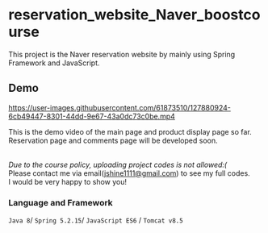 # reservation_website_Naver_boostcourse
This project is the Naver reservation website by mainly using Spring Framework and JavaScript.
## Demo

https://user-images.githubusercontent.com/61873510/127880924-6cb49447-8301-44dd-9e67-43a0dc73c0be.mp4


This is the demo video of the main page and product display page so far.<br>
Reservation page and comments page will be developed soon.<br><br>

*Due to the course policy, uploading project codes is not allowed:(*<br>
Please contact me via email(jshine1111@gmail.com) to see my full codes.<br>
I would be very happy to show you!

### Language and Framework
```Java 8```/ ```Spring 5.2.15```/ ```JavaScript ES6``` / ```Tomcat v8.5```
